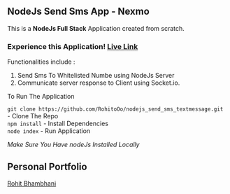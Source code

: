 ## NodeJs Send Sms App - Nexmo

This is a  **NodeJs Full Stack** Application created from scratch.

### Experience this Application!  [Live Link ](https://vast-wave-79233.herokuapp.com/)

Functionalities include :

1. Send Sms To Whitelisted Numbe using NodeJs Server
2. Communicate server response to Client using Socket.io.

To Run The Application

`git clone https://github.com/RohitoOo/nodejs_send_sms_textmessage.git` - Clone The Repo  <br>
 `npm install` - Install Dependencies <br>
 `node index` - Run Application


*Make Sure You Have nodeJs Installed Locally*

Personal Portfolio
-------------------

[Rohit Bhambhani](http://rohito.com)
